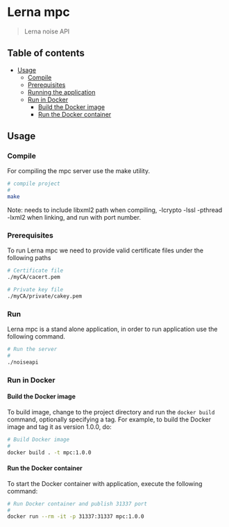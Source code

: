 # Lerna mpc
> Lerna noise API


## Table of contents

- [Usage](#Usage)
  - [Compile](#Compile)
  - [Prerequisites](#prerequisites)
  - [Running the application](#Run)
  - [Run in Docker](#run-in-docker)
    - [Build the Docker image](#build-the-docker-image)
    - [Run the Docker container](#run-the-docker-container)

## Usage

### Compile

For compiling the mpc server use the make utility.

```bash
# compile project
#
make
```

Note: needs to include libxml2 path when compiling, -lcrypto -lssl -pthread -lxml2 when linking, and run with port number.

### Prerequisites

To run Lerna mpc we need to provide valid certificate files under the following paths

```bash
# Certificate file
./myCA/cacert.pem

# Private key file
./myCA/private/cakey.pem
```

### Run

Lerna mpc is a stand alone application, in order to run application use the following command.

```bash
# Run the server
#
./noiseapi
```

### Run in Docker

#### Build the Docker image

To build image, change to the project directory and run the `docker build` command, optionally specifying a tag. For example, to build the Docker image and tag it as version 1.0.0, do:

```bash
# Build Docker image
#
docker build . -t mpc:1.0.0
```

#### Run the Docker container

To start the Docker container with application, execute the following command:

```bash
# Run Docker container and publish 31337 port
#
docker run --rm -it -p 31337:31337 mpc:1.0.0
```

